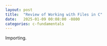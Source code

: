 ```yaml
---
layout: post
title:  "Review of Working with Files in C"
date:   2025-01-09 00:08:00 -0800
categories: c-fundamentals
---
```

Importing.